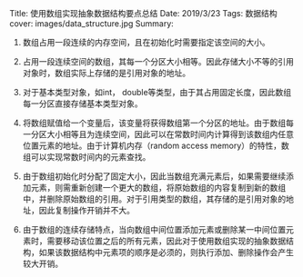 Title: 使用数组实现抽象数据结构要点总结
Date: 2019/3/23
Tags: 数据结构
cover: images/data_structure.jpg
Summary: 



1. 数组占用一段连续的内存空间，且在初始化时需要指定该空间的大小。

2. 占用一段连续空间的数组，其每一个分区大小相等。因此存储大小不等的引用对象时，数组实际上存储的是引用对象的地址。

3. 对于基本类型对象，如int， double等类型，由于其占用固定长度，因此数组每一分区直接存储基本类型对象。

4. 将数组赋值给一个变量后，该变量将获得数组第一个分区的地址。由于数组每一分区大小相等且为连续空间，因此可以在常数时间内计算得到该数组内任意位置元素的地址。由于计算机内存（random access memory）的特性，数组可以实现常数时间内的元素查找。

5. 由于数组初始化时分配了固定大小，因此当数组充满元素后，如果需要继续添加元素，则需重新创建一个更大的数组，将原始数组的内容复制到新的数组中，并删除原始数组的引用。对于引用类型的数组，其存储的是引用对象的地址，因此复制操作开销并不大。

6. 由于数组的连续存储特点，当向数组中间位置添加元素或删除某一中间位置元素时，需要移动该位置之后的所有元素，因此对于使用数组实现的抽象数据结构，如果该数据结构中元素项的顺序是必须的，则执行添加、删除操作会产生较大开销。
